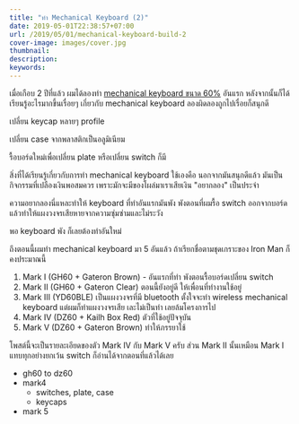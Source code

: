 ```yaml
---
title: "ทำ Mechanical Keyboard (2)"
date: 2019-05-01T22:38:57+07:00
url: /2019/05/01/mechanical-keyboard-build-2
cover-image: images/cover.jpg
thumbnail:
description:
keywords:
---
```


เมื่อเกือบ 2 ปีที่แล้ว ผมได้ลองทำ [mechanical keyboard ขนาด 60%](https://armno.in.th/2017/08/20/building-custom-mechanical-keyboard/) อันแรก
หลังจากนั้นก็ได้เรียนรู้อะไรมากขึ้นเรื่อยๆ เกี่ยวกับ mechanical keyboard
ลองผิดลองถูกไปเรื่อยก็สนุกดี

เปลี่ยน keycap หลายๆ profile

เปลี่ยน case จากพลาสติกเป็นอลูมิเนียม

รื้อบอร์ดใหม่เพื่อเปลี่ยน plate หรือเปลี่ยน switch ก็มี

สิ่งที่ได้เรียนรู้เกี่ยวกับการทำ mechanical keyboard ใช้เองคือ นอกจากมันสนุกดีแล้ว
มันเป็นกิจกรรมที่เปลืองเงินพอสมควร เพราะมักจะมีของโผล่มาเราเสียเงิน "อยากลอง" เป็นประจำ

ความอยากลองนี่แหละทำให้ keyboard ที่ทำอันแรกมันพัง พังตอนที่ผมรื้อ switch
ออกจากบอร์ดแล้วทำให้แผงวงจรเสียหายจากความซุ่มซ่ามและไม่ระวัง

พอ keyboard พัง ก็เลยต้องทำอันใหม่

ถึงตอนนี้ผมทำ mechanical keyboard มา 5 อันแล้ว ถ้าเรียกชื่อตามชุดเกราะของ Iron Man ก็คงประมาณนี้

1. Mark I (GH60 + Gateron Brown) - อันแรกที่ทำ พังตอนรื้อบอร์ดเปลี่ยน switch
2. Mark II (GH60 + Gateron Clear) ตอนนี้ยังอยู่ดี ให้เพื่อนที่ทำงานใช้อยู่
3. Mark III (YD60BLE) เป็นแผงวงจรที่มี bluetooth ตั้งใจจะทำ wireless mechanical keyboard แต่ผมก็ทำแผงวงจรเสีย เละไม่เป็นท่า เลยล้มโครงการไป
4. Mark IV (DZ60 + Kailh Box Red) ตัวที่ใช้อยู่ปัจจุบัน
5. Mark V (DZ60 + Gateron Brown) ทำให้ภรรยาใช้

โพสต์นี้จะเป็นรายละเอียดของตัว Mark IV กับ Mark V ครับ
ส่วน Mark II นั้นเหมือน Mark I แทบทุกอย่างยกเว้น switch ก็อ่านได้จากตอนที่แล้วได้เลย

- gh60 to dz60
- mark4
	- switches, plate, case
	- keycaps
- mark 5
